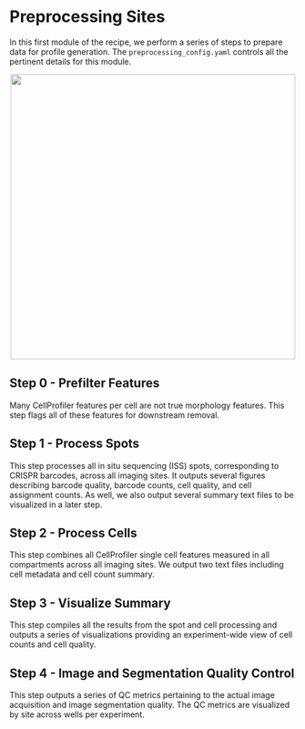 # Preprocessing Sites

In this first module of the recipe, we perform a series of steps to prepare data for profile generation.
The `preprocessing_config.yaml` controls all the pertinent details for this module.

<p align="center">
<img src="https://raw.githubusercontent.com/broadinstitute/pooled-cell-painting-profiling-recipe/82eaf532e7a3ab145c4b821268c13c531b693dcb/0.preprocess-sites/media/preprocessing_workflow.png" width="500">
</p>

## Step 0 - Prefilter Features

Many CellProfiler features per cell are not true morphology features.
This step flags all of these features for downstream removal.

## Step 1 - Process Spots

This step processes all in situ sequencing (ISS) spots, corresponding to CRISPR barcodes, across all imaging sites.
It outputs several figures describing barcode quality, barcode counts, cell quality, and cell assignment counts.
As well, we also output several summary text files to be visualized in a later step.

## Step 2 - Process Cells

This step combines all CellProfiler single cell features measured in all compartments across all imaging sites.
We output two text files including cell metadata and cell count summary.

## Step 3 - Visualize Summary

This step compiles all the results from the spot and cell processing and outputs a series of visualizations providing an experiment-wide view of cell counts and cell quality.

## Step 4 - Image and Segmentation Quality Control

This step outputs a series of QC metrics pertaining to the actual image acquisition and image segmentation quality.
The QC metrics are visualized by site across wells per experiment.
